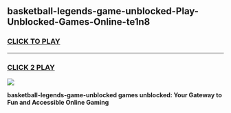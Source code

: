 
## basketball-legends-game-unblocked-Play-Unblocked-Games-Online-te1n8
<h3>
<a href="https://premium76.site?title=basketball-legends-game-unblocked&ref=25A">CLICK TO PLAY</a></h3>
<hr>

<h3>
<a href="https://premium76.site?title=basketball-legends-game-unblocked&ref=25A">CLICK 2 PLAY</a>
  
</h3>

<a href="https://premium76.site?title=basketball-legends-game-unblocked&ref=25A"><img src="https://clearcache.store/games.png"></a>


**basketball-legends-game-unblocked games unblocked: Your Gateway to Fun and Accessible Online Gaming**
